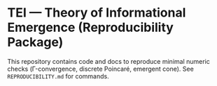# TEI — Theory of Informational Emergence (Reproducibility Package)

This repository contains code and docs to reproduce minimal numeric checks (Γ-convergence, discrete Poincaré, emergent cone).
See `REPRODUCIBILITY.md` for commands.
